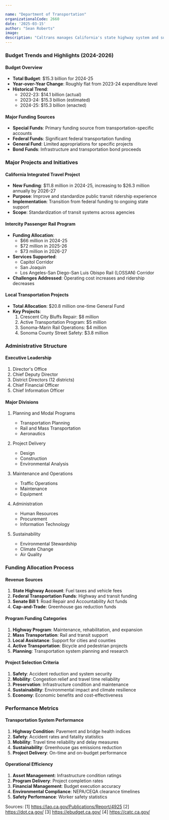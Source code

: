 ```yaml
---

name: "Department of Transportation"
organizationalCode: 2660
date: '2025-03-15'
author: "Sean Roberts"
image: 
description: "Caltrans manages California's state highway system and supports public transportation systems throughout the state"
---
```


### Budget Trends and Highlights (2024-2026)

#### Budget Overview
- **Total Budget**: $15.3 billion for 2024-25
- **Year-over-Year Change**: Roughly flat from 2023-24 expenditure level
- **Historical Trend**: 
  - 2022-23: $14.1 billion (actual)
  - 2023-24: $15.3 billion (estimated)
  - 2024-25: $15.3 billion (enacted)

#### Major Funding Sources
- **Special Funds**: Primary funding source from transportation-specific accounts
- **Federal Funds**: Significant federal transportation funding
- **General Fund**: Limited appropriations for specific projects
- **Bond Funds**: Infrastructure and transportation bond proceeds

### Major Projects and Initiatives

#### California Integrated Travel Project
- **New Funding**: $11.8 million in 2024-25, increasing to $26.3 million annually by 2026-27
- **Purpose**: Improve and standardize public transit ridership experience
- **Implementation**: Transition from federal funding to ongoing state support
- **Scope**: Standardization of transit systems across agencies

#### Intercity Passenger Rail Program
- **Funding Allocation**: 
  - $66 million in 2024-25
  - $72 million in 2025-26
  - $73 million in 2026-27
- **Services Supported**:
  - Capitol Corridor
  - San Joaquin
  - Los Angeles-San Diego-San Luis Obispo Rail (LOSSAN) Corridor
- **Challenges Addressed**: Operating cost increases and ridership decreases

#### Local Transportation Projects
- **Total Allocation**: $20.8 million one-time General Fund
- **Key Projects**:
  1. Crescent City Bluffs Repair: $8 million
  2. Active Transportation Program: $5 million
  3. Sonoma-Marin Rail Operations: $4 million
  4. Sonoma County Street Safety: $3.8 million

### Administrative Structure

#### Executive Leadership
1. Director's Office
2. Chief Deputy Director
3. District Directors (12 districts)
4. Chief Financial Officer
5. Chief Information Officer

#### Major Divisions
1. Planning and Modal Programs
   - Transportation Planning
   - Rail and Mass Transportation
   - Aeronautics
   
2. Project Delivery
   - Design
   - Construction
   - Environmental Analysis
   
3. Maintenance and Operations
   - Traffic Operations
   - Maintenance
   - Equipment
   
4. Administration
   - Human Resources
   - Procurement
   - Information Technology
   
5. Sustainability
   - Environmental Stewardship
   - Climate Change
   - Air Quality

### Funding Allocation Process

#### Revenue Sources
1. **State Highway Account**: Fuel taxes and vehicle fees
2. **Federal Transportation Funds**: Highway and transit funding
3. **Senate Bill 1**: Road Repair and Accountability Act funds
4. **Cap-and-Trade**: Greenhouse gas reduction funds

#### Program Funding Categories
1. **Highway Program**: Maintenance, rehabilitation, and expansion
2. **Mass Transportation**: Rail and transit support
3. **Local Assistance**: Support for cities and counties
4. **Active Transportation**: Bicycle and pedestrian projects
5. **Planning**: Transportation system planning and research

#### Project Selection Criteria
1. **Safety**: Accident reduction and system security
2. **Mobility**: Congestion relief and travel time reliability
3. **Preservation**: Infrastructure condition and maintenance
4. **Sustainability**: Environmental impact and climate resilience
5. **Economy**: Economic benefits and cost-effectiveness

### Performance Metrics

#### Transportation System Performance
1. **Highway Condition**: Pavement and bridge health indices
2. **Safety**: Accident rates and fatality statistics
3. **Mobility**: Travel time reliability and delay measures
4. **Sustainability**: Greenhouse gas emissions reduction
5. **Project Delivery**: On-time and on-budget performance

#### Operational Efficiency
1. **Asset Management**: Infrastructure condition ratings
2. **Program Delivery**: Project completion rates
3. **Financial Management**: Budget execution accuracy
4. **Environmental Compliance**: NEPA/CEQA clearance timelines
5. **Safety Performance**: Worker safety statistics

Sources:
[1] https://lao.ca.gov/Publications/Report/4925
[2] https://dot.ca.gov/
[3] https://ebudget.ca.gov/
[4] https://catc.ca.gov/ 